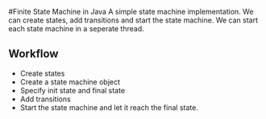 #Finite State Machine in Java
A simple state machine implementation. We can create states, add transitions and start the state machine.
We can start each state machine in a seperate thread.

## Workflow
- Create states
- Create a state machine object
- Specify init state and final state
- Add transitions
- Start the state machine and let it reach the final state.